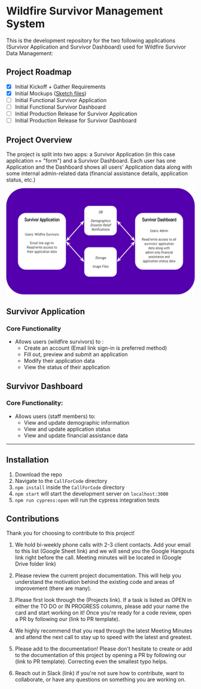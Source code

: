 # Wildfire Survivor Management System

This is the development repository for the two following applications (Survivor Application and Survivor Dashboard) used for Wildfire Survivor Data Management:

## Project Roadmap

- [x] Initial Kickoff + Gather Requirements
- [x] Initial Mockups (<a href="https://sketch.cloud/s/8Az7w">Sketch files</a>)
- [ ] Initial Functional Survivor Application
- [ ] Initial Functional Survivor Dashboard
- [ ] Initial Production Release for Survivor Application
- [ ] Initial Production Release for Survivor Dashboard

## Project Overview

The project is split into two apps: a Survivor Application (in this case application == "form") and a Survivor Dashboard. Each user has one Application and the Dashboard shows all users' Application data along with some internal admin-related data (financial assistance details, application status, etc.)

<img src="./public/images/WSMS.svg" />

## Survivor Application

### Core Functionality

- Allows users (wildfire survivors) to :
  - Create an account (Email link sign-in is preferred method)
  - Fill out, preview and submit an application
  - Modify their application data
  - View the status of their application
  
## Survivor Dashboard

### Core Functionality:

- Allows users (staff members) to:
  - View and update demographic information
  - View and update application status
  - View and update financial assistance data
 <hr>
 
## Installation

1. Download the repo
2. Navigate to the `CallForCode` directory
3. `npm install` inside the `CallForCode` directory
4. `npm start` will start the development server on `localhost:3000`
5. `npm run cypress:open` will run the cypress integration tests

## Contributions

Thank you for choosing to contribute to this project!

1. We hold bi-weekly phone calls with 2-3 client contacts. Add your email to this list (Google Sheet link) and we will send you the Google Hangouts link right before the call. Meeting minutes will be located in (Google Drive folder link)

2. Please review the current project documentation. This will help you understand the motivation behind the existing code and areas of improvement (there are many).

3. Please first look through the (Projects link). If a task is listed as OPEN in either the TO DO or IN PROGRESS columns, please add your name the card and start working on it! Once you're ready for a code review, open a PR by following our (link to PR template).

4. We highly recommend that you read through the latest Meeting Minutes and attend the next call to stay up to speed with the latest and greatest.

5. Please add to the documentation! Please don't hesitate to create or add to the documentation of this project by opening a PR by following our (link to PR template). Correcting even the smallest typo helps. 

6. Reach out in Slack (link) if you're not sure how to contribute, want to collaborate, or have any questions on something you are working on.
